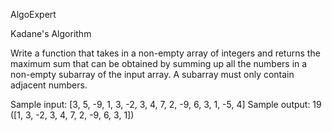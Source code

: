 AlgoExpert

Kadane's Algorithm

Write a function that takes in a non-empty array of integers and returns the maximum sum that can be obtained by summing up all the numbers in a non-empty subarray of the input array. A subarray must only contain adjacent numbers.

Sample input: [3, 5, -9, 1, 3, -2, 3, 4, 7, 2, -9, 6, 3, 1, -5, 4]
Sample output: 19 ([1, 3, -2, 3, 4, 7, 2, -9, 6, 3, 1])
